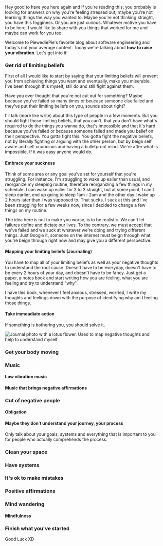 <div style="text-align: left;">
    <p>
        Hey good to have you here again and if you're reading this,
        you probably is looking for answers on why you're feeling stressed out,
        maybe you're not learning things the way you wanted to.
        Maybe you're not thinking straight, you have this fogginess.
        Or you are just curious. Whatever motive you have to be here, I would like
        to share with you things that worked for me and maybe can work for you too.
    </p>
    <p>
        Welcome to PiewediePie's favorite blog about software engineering and today's not
        your average content. Today we're talking about <b>how to raise your vibration</b>.
        Let's get into it!
    </p>
    <h3>Get rid of limiting beliefs</h3>
    <p>
        First of all I would like to start by saying that your limiting beliefs
        will prevent you from achieving things you want and eventually,
        make you miserable. I've been through this myself, still do and
        still fight against them.
    </p>
    <p>
        Have you ever thought that you're not cut out for something? Maybe
        because you've failed so many times or beucase someone else failed
        and they've put their limiting beliefs on you, sounds about right?
    </p>
    <p>
        I'll talk (more like write) about this type of people
        in a few moments. But you should fight those limiting beliefs,
        that you can't, that you don't have what's required to do the things
        you wanna do, that's impossible and that it's hard becasue you've failed or
        because someone failed and made you belief on their perspective.
        You gotta fight this. You gotta fight the negative beliefs, not
        by literally fighting or arguing with the other person, but by beign self
        aware and self councious and having a bulletproof mind.
        We're after what is impossible. If it was easy anyone would do. 
    </p>
    <h4>Embrace your suckness</h4>
    <p>
        Think of some area or any goal you've set for yourself that you're struggling.
        For instance, I'm struggling to wake up ealier than usual, and reorganize my
        sleeping routine, therefore reorganizing a few things in my schedule. I can wake
        up ealier for 2 to 3 straight, but at some point, I can't sleep earlier,
        end up going to sleep 1am - 2am and the other day I wake up 2 hours later
        than I was supposed to. That sucks. I suck at this and I've been struggling for
        a few weeks now, since I decided to change a few things on my routine. 
    </p>
    <p>
        The idea here is not to make you worse, is to be realistic. We can't let
        failures define and dictate our lives. To the contrary, we must accept that
        we've failed and we suck at whatever we're doing and trying different things.
        Just Google it, someone on the internet must beign through what you're beign
        through right now and may give you a different perspective.
    </p>
    <h4>Mapping your limiting beliefs (Journaling)</h4>
    <p>
        You have to map all of your limiting beliefs as well as your negative thoughts
        to understand the root cause. Doesn't have to be everyday, doesn't have to be
        every 2 hours of your day, and doesn't have to be fancy. Just get a paper, a notes
        book and start writing how you are feeling, what you are feeling and try to
        understand "why".
    </p>
    <p>
        I have this book, whenever I feel anxious, stressed, worried, I write my thoughts and
        feelings down with the purpose of identifying why am I feeling those things.
    </p>
    <h4>Take immeadiate action</h4>
    <p>
        If something is bothering you, you should solve it.
    </p>
    <img class="post-img" src="#" alt="Journal photo with a lotus flower. Used to map negative thoughts and help to understand myself">
    <h3>Get your body moving</h3>
    <h3>Music</h3>
    <h4>Low vibration music</h4>
    <h4>Music that brings negative affirmations</h4>
    <h3>Cut of negative people</h3>
    <h4>Obligation</h4>
    <h4>Maybe they don't understand your journey, your process</h4>
    <p>
        Only talk about your goals, systems and everything that is important to you
        for people who actually comprehends the process.
    </p>
    <h3>Clean your space</h3>
    <h3>Have systems</h3>
    <h3>It's ok to make mistakes</h3>
    <h3>Positive affirmations</h3>
    <h3>Mind wandering</h3>
    <h4>Mindfulness</h4>
    <h3>Finish what you've started</h3>
    Good Luck XD
</div>